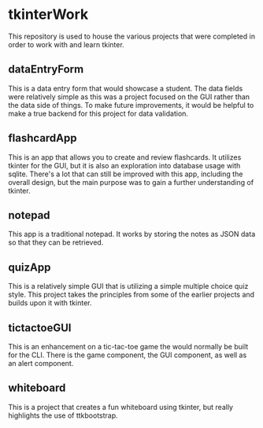 # tkinterWork

This repository is used to house the various projects that were completed in order to work with and learn tkinter.

## dataEntryForm

This is a data entry form that would showcase a student. The data fields were relatively simple as this was a project focused on the GUI rather than the data side of things. To make future improvements, it would be helpful to make a true backend for this project for data validation.

## flashcardApp

This is an app that allows you to create and review flashcards. It utilizes tkinter for the GUI, but it is also an exploration into database usage with sqlite. There's a lot that can still be improved with this app, including the overall design, but the main purpose was to gain a further understanding of tkinter.

## notepad

This app is a traditional notepad. It works by storing the notes as JSON data so that they can be retrieved.

## quizApp

This is a relatively simple GUI that is utilizing a simple multiple choice quiz style. This project takes the principles from some of the earlier projects and builds upon it with tkinter.

## tictactoeGUI

This is an enhancement on a tic-tac-toe game the would normally be built for the CLI. There is the game component, the GUI component, as well as an alert component.

## whiteboard

This is a project that creates a fun whiteboard using tkinter, but really highlights the use of ttkbootstrap.
